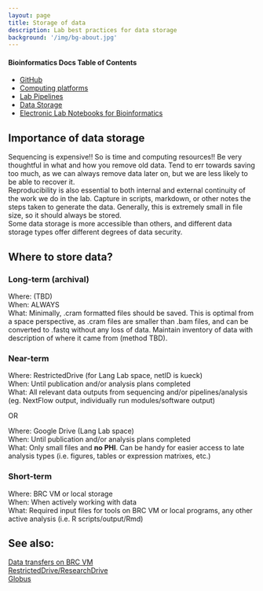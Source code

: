 ```yaml
---
layout: page
title: Storage of data
description: Lab best practices for data storage
background: '/img/bg-about.jpg'
---
```


#### Bioinformatics Docs Table of Contents
+ [GitHub](https://jessicalanglab.github.io/Resources/BioinformaticDocs/GitHub)
+ [Computing platforms](https://jessicalanglab.github.io/Resources/BioinformaticDocs/ComputingPlatforms)
+ [Lab Pipelines](https://jessicalanglab.github.io/Resources/BioinformaticDocs/pipelines)
+ [Data Storage](https://jessicalanglab.github.io/Resources/BioinformaticDocs/storage)
+ [Electronic Lab Notebooks for Bioinformatics](https://jessicalanglab.github.io/Resources/BioinformaticDocs/notes)

## Importance of data storage
Sequencing is expensive!! So is time and computing resources!! Be very thoughtful in what and how you remove old data. Tend to err towards saving too much, as we can always remove data later on, but we are less likely to be able to recover it.   
Reproducibility is also essential to both internal and external continuity of the work we do in the lab. Capture in scripts, markdown, or other notes the steps taken to generate the data. Generally, this is extremely small in file size, so it should always be stored.  
Some data storage is more accessible than others, and different data storage types offer different degrees of data security.

## Where to store data?

### Long-term (archival)
Where: (TBD)  
When: ALWAYS  
What: Minimally, .cram formatted files should be saved. This is optimal from a space perspective, as .cram files are smaller than .bam files, and can be converted to .fastq without any loss of data. Maintain inventory of data with description of where it came from (method TBD).

### Near-term
Where: RestrictedDrive (for Lang Lab space, netID is kueck)  
When: Until publication and/or analysis plans completed  
What: All relevant data outputs from sequencing and/or pipelines/analysis (eg. NextFlow output, individually run modules/software output)

OR

Where: Google Drive (Lang Lab space)  
When: Until publication and/or analysis plans completed  
What: Only small files and **no PHI**. Can be handy for easier access to late analysis types (i.e. figures, tables or expression matrixes, etc.)

### Short-term
Where: BRC VM or local storage  
When: When actively working with data  
What: Required input files for tools on BRC VM or local programs, any other active analysis (i.e. R scripts/output/Rmd)

## See also:
[Data transfers on BRC VM](https://jessicalanglab.github.io/Resources/BioinformaticDocs/ComputingPlatforms)  
[RestrictedDrive/ResearchDrive](https://kb.wisc.edu/researchdata/internal/page.php?id=93998)  
[Globus](https://app.globus.org/)
